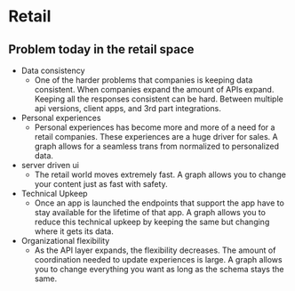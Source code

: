 # Retail 

## Problem today in the retail space

- Data consistency
  - One of the harder problems that companies is keeping data consistent. When companies expand the amount of APIs expand. Keeping all the responses consistent can be hard. Between multiple api versions, client apps, and 3rd part integrations.
- Personal experiences
  - Personal experiences has become more and more of a need for a retail companies. These experiences are a huge driver for sales. A graph allows for a seamless trans from normalized to personalized data.
- server driven ui
  - The retail world moves extremely fast. A graph allows you to change your content just as fast with safety. 
- Technical Upkeep
  - Once an app is launched the endpoints that support the app have to stay available for the lifetime of that app. A graph allows you to reduce this technical upkeep by keeping the same but changing where it gets its data.
- Organizational flexibility
  - As the API layer expands, the flexibility decreases. The amount of coordination needed to update experiences is large. A graph allows you to change everything you want as long as the schema stays the same.


